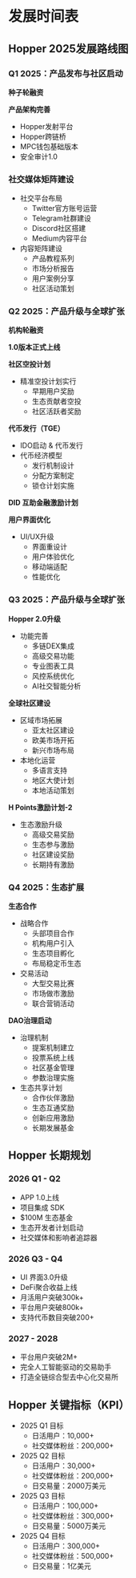 # 发展时间表

## **Hopper 2025发展路线图**

### **Q1 2025：产品发布与社区启动**

**种子轮融资**

**产品架构完善**

* Hopper发射平台
* Hopper跨链桥
* MPC钱包基础版本
* 安全审计1.0

### **社交媒体矩阵建设**

* 社交平台布局
  * Twitter官方账号运营
  * Telegram社群建设
  * Discord社区搭建
  * Medium内容平台
* 内容矩阵建设
  * 产品教程系列
  * 市场分析报告
  * 用户案例分享
  * 社区活动策划

### **Q2 2025：产品升级与全球扩张**

**机构轮融资**

**1.0版本正式上线**

**社区空投计划**

* 精准空投计划实行
  * 早期用户奖励
  * 生态贡献者空投
  * 社区活跃者奖励

**代币发行（TGE）**

* IDO启动 & 代币发行
* 代币经济模型
  * 发行机制设计
  * 分配方案制定
  * 锁仓计划实施

**DID 互助金融激励计划**

**用户界面优化**

* UI/UX升级
  * 界面重设计
  * 用户体验优化
  * 移动端适配
  * 性能优化

### **Q3 2025：产品升级与全球扩张**

**Hopper 2.0升级**

* 功能完善
  * 多链DEX集成
  * 高级交易功能
  * 专业图表工具
  * 风控系统优化
  * AI社交智能分析

**全球社区建设**

* 区域市场拓展
  * 亚太社区建设
  * 欧美市场开拓
  * 新兴市场布局
* 本地化运营
  * 多语言支持
  * 地区大使计划
  * 本地活动策划

**H Points激励计划-2**

* 生态激励升级
  * 高级交易奖励
  * 生态参与激励
  * 社区建设奖励
  * 长期持有激励

### **Q4 2025：生态扩展**

**生态合作**

* 战略合作
  * 头部项目合作
  * 机构用户引入
  * 生态项目孵化
  * 布局稳定币生态
* 交易活动
  * 大型交易比赛
  * 市场做市激励
  * 联合营销活动

**DAO治理启动**

* 治理机制
  * 提案机制建立
  * 投票系统上线
  * 社区基金管理
  * 参数治理实施
* 生态共享计划
  * 合作伙伴激励
  * 生态互通奖励
  * 创新应用激励
  * 长期发展基金

## **Hopper 长期规划**

### **2026 Q1 - Q2**

* APP 1.0上线
* 项目集成 SDK
* $100M 生态基金
* 生态开发者计划启动
* 社交媒体和影响者追踪器

### **2026 Q3 - Q4**

* UI 界面3.0升级
* DeFi聚合收益上线
* 月活用户突破300k+
* 平台用户突破800k+
* 支持代币数目突破200+

### **2027 - 2028**

* 平台用户突破2M+
* 完全人工智能驱动的交易助手
* 打造全链综合型去中心化交易所

## **Hopper 关键指标（KPI）**

* 2025 Q1 目标
  * 日活用户：10,000+
  * 社交媒体粉丝：200,000+
* 2025 Q2 目标
  * 日活用户：30,000+
  * 社交媒体粉丝：200,000+
  * 日交易量：2000万美元
* 2025 Q3 目标
  * 日活用户：100,000+
  * 社交媒体粉丝：300,000+
  * 日交易量：5000万美元
* 2025 Q4 目标
  * 日活用户：300,000+
  * 社交媒体粉丝：500,000+
  * 日交易量：1亿美元
